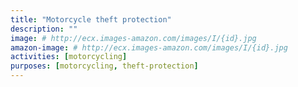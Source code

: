 ```yaml
---
title: "Motorcycle theft protection"
description: ""
image: # http://ecx.images-amazon.com/images/I/{id}.jpg
amazon-image: # http://ecx.images-amazon.com/images/I/{id}.jpg
activities: [motorcycling]
purposes: [motorcycling, theft-protection]
---
```

